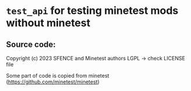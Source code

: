 # `test_api` for testing minetest mods without minetest

## Source code:

Copyright (c) 2023 SFENCE and Minetest authors LGPL -> check LICENSE file

Some part of code is copied from minetest (https://github.com/minetest/minetest)




